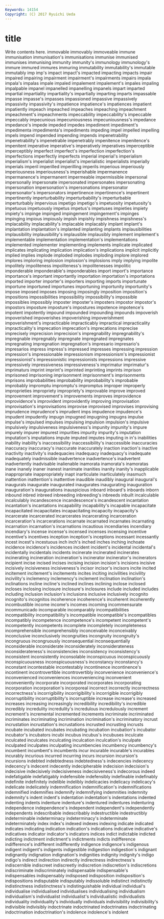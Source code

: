 ```yaml
---
Keywords: 14154 
Copyright: (C) 2017 Ryuichi Ueda
---
```


# title

Write contents here.
immovable immovably
immoveable immune immunisation immunisation's immunisations immunise immunised immunises immunising immunity
immunity's immunology immunology's immure immured immures immuring immutability immutability's immutable
immutably imp imp's impact impact's impacted impacting impacts impair impaired
impairing impairment impairment's impairments impairs impala impala's impalas impale impaled
impalement impalement's impales impaling impalpable impanel impanelled impanelling impanels impart
imparted impartial impartiality impartiality's impartially imparting imparts impassable impasse impasse's
impasses impassioned impassive impassively impassivity impassivity's impatience impatience's impatiences impatient
impatiently impeach impeached impeaches impeaching impeachment impeachment's impeachments impeccability impeccability's
impeccable impeccably impecunious impecuniousness impecuniousness's impedance impedance's impede impeded impedes
impediment impediment's impedimenta impedimenta's impediments impeding impel impelled impelling impels
impend impended impending impends impenetrability impenetrability's impenetrable impenetrably impenitence impenitence's
impenitent imperative imperative's imperatively imperatives imperceptible imperceptibly imperfect imperfect's imperfection
imperfection's imperfections imperfectly imperfects imperial imperial's imperialism imperialism's imperialist imperialist's
imperialistic imperialists imperially imperials imperil imperilled imperilling imperils imperious imperiously
imperiousness imperiousness's imperishable impermanence impermanence's impermanent impermeable impermissible impersonal impersonally
impersonate impersonated impersonates impersonating impersonation impersonation's impersonations impersonator impersonator's impersonators
impertinence impertinence's impertinent impertinently imperturbability imperturbability's imperturbable imperturbably impervious impetigo
impetigo's impetuosity impetuosity's impetuous impetuously impetus impetus's impetuses impieties impiety
impiety's impinge impinged impingement impingement's impinges impinging impious impiously impish
impishly impishness impishness's implacability implacability's implacable implacably implant implant's implantation
implantation's implanted implanting implants implausibilities implausibility implausibility's implausible implausibly implement
implement's implementable implementation implementation's implementations implemented implementer implementing implements implicate
implicated implicates implicating implication implication's implications implicit implicitly implied implies
implode imploded implodes imploding implore implored implores imploring implosion implosion's
implosions imply implying impolite impolitely impoliteness impoliteness's impolitenesses impolitic imponderable
imponderable's imponderables import import's importance importance's important importantly importation importation's
importations imported importer importer's importers importing imports importunate importune importuned
importunes importuning importunity importunity's impose imposed imposes imposing imposingly imposition
imposition's impositions impossibilities impossibility impossibility's impossible impossibles impossibly imposter imposter's
imposters impostor impostor's impostors imposture imposture's impostures impotence impotence's impotent
impotently impound impounded impounding impounds impoverish impoverished impoverishes impoverishing impoverishment
impoverishment's impracticable impracticably impractical impracticality impracticality's imprecation imprecation's imprecations imprecise
imprecisely imprecision imprecision's impregnability impregnability's impregnable impregnably impregnate impregnated impregnates
impregnating impregnation impregnation's impresario impresario's impresarios impress impress's impressed impresses
impressing impression impression's impressionable impressionism impressionism's impressionist impressionist's impressionistic impressionists
impressions impressive impressively impressiveness impressiveness's imprimatur imprimatur's imprimaturs imprint imprint's
imprinted imprinting imprints imprison imprisoned imprisoning imprisonment imprisonment's imprisonments imprisons
improbabilities improbability improbability's improbable improbably impromptu impromptu's impromptus improper improperly
improprieties impropriety impropriety's improvable improve improved improvement improvement's improvements improves
improvidence improvidence's improvident improvidently improving improvisation improvisation's improvisations improvise improvised
improvises improvising imprudence imprudence's imprudent imps impudence impudence's impudent impudently
impugn impugned impugning impugns impulse impulse's impulsed impulses impulsing impulsion
impulsion's impulsive impulsively impulsiveness impulsiveness's impunity impunity's impure impurely impurer
impurest impurities impurity impurity's imputation imputation's imputations impute imputed imputes
imputing in in's inabilities inability inability's inaccessibility inaccessibility's inaccessible inaccuracies
inaccuracy inaccuracy's inaccurate inaccurately inaction inaction's inactive inactivity inactivity's inadequacies
inadequacy inadequacy's inadequate inadequately inadmissible inadvertence inadvertence's inadvertent inadvertently inadvisable
inalienable inamorata inamorata's inamoratas inane inanely inaner inanest inanimate inanities
inanity inanity's inapplicable inappropriate inappropriately inapt inarticulate inarticulately inasmuch inattention
inattention's inattentive inaudible inaudibly inaugural inaugural's inaugurals inaugurate inaugurated inaugurates
inaugurating inauguration inauguration's inaugurations inauspicious inboard inboard's inboards inborn inbound
inbred inbreed inbreeding inbreeding's inbreeds inbuilt incalculable incalculably incandescence incandescence's
incandescent incantation incantation's incantations incapability incapability's incapable incapacitate incapacitated incapacitates
incapacitating incapacity incapacity's incarcerate incarcerated incarcerates incarcerating incarceration incarceration's incarcerations
incarnate incarnated incarnates incarnating incarnation incarnation's incarnations incautious incendiaries incendiary
incendiary's incense incense's incensed incenses incensing incentive incentive's incentives inception
inception's inceptions incessant incessantly incest incest's incestuous inch inch's inched
inches inching inchoate incidence incidence's incidences incident incident's incidental incidental's
incidentally incidentals incidents incinerate incinerated incinerates incinerating incineration incineration's incinerator
incinerator's incinerators incipient incise incised incises incising incision incision's incisions
incisive incisively incisiveness incisiveness's incisor incisor's incisors incite incited incitement
incitement's incitements incites inciting incivilities incivility incivility's inclemency inclemency's inclement
inclination inclination's inclinations incline incline's inclined inclines inclining inclose inclosed
incloses inclosing inclosure inclosure's inclosures include included includes including inclusion
inclusion's inclusions inclusive inclusively incognito incognito's incognitos incoherence incoherence's incoherent
incoherently incombustible income income's incomes incoming incommensurate incommunicado incomparable incomparably
incompatibilities incompatibility incompatibility's incompatible incompatible's incompatibles incompatibly incompetence incompetence's incompetent
incompetent's incompetently incompetents incomplete incompletely incompleteness incomprehensible incomprehensibly inconceivable inconceivably
inconclusive inconclusively incongruities incongruity incongruity's incongruous incongruously inconsequential inconsequentially inconsiderable
inconsiderate inconsiderately inconsiderateness inconsiderateness's inconsistencies inconsistency inconsistency's inconsistent inconsistently inconsolable
inconspicuous inconspicuously inconspicuousness inconspicuousness's inconstancy inconstancy's inconstant incontestable incontestably incontinence
incontinence's incontinent incontrovertible incontrovertibly inconvenience inconvenience's inconvenienced inconveniences inconveniencing inconvenient
inconveniently incorporate incorporated incorporates incorporating incorporation incorporation's incorporeal incorrect incorrectly
incorrectness incorrectness's incorrigibility incorrigibility's incorrigible incorrigibly incorruptibility incorruptibility's incorruptible increase
increase's increased increases increasing increasingly incredibility incredibility's incredible incredibly incredulity
incredulity's incredulous incredulously increment increment's incremental incremented increments incriminate incriminated
incriminates incriminating incrimination incrimination's incriminatory incrust incrustation incrustation's incrustations incrusted
incrusting incrusts incubate incubated incubates incubating incubation incubation's incubator incubator's
incubators incubi incubus incubus's incubuses inculcate inculcated inculcates inculcating inculcation
inculcation's inculpate inculpated inculpates inculpating incumbencies incumbency incumbency's incumbent incumbent's
incumbents incur incurable incurable's incurables incurably incurious incurred incurring incurs
incursion incursion's incursions indebted indebtedness indebtedness's indecencies indecency indecency's indecent
indecently indecipherable indecision indecision's indecisive indecisively indecisiveness indecisiveness's indecorous indeed
indefatigable indefatigably indefensible indefensibly indefinable indefinably indefinite indefinitely indelible indelibly
indelicacies indelicacy indelicacy's indelicate indelicately indemnification indemnification's indemnifications indemnified indemnifies
indemnify indemnifying indemnities indemnity indemnity's indent indent's indentation indentation's indentations
indented indenting indents indenture indenture's indentured indentures indenturing independence independence's
independent independent's independently independents indescribable indescribably indestructible indestructibly indeterminable indeterminacy
indeterminacy's indeterminate indeterminately index index's indexed indexes indexing indicate indicated
indicates indicating indication indication's indications indicative indicative's indicatives indicator indicator's
indicators indices indict indictable indicted indicting indictment indictment's indictments indicts
indifference indifference's indifferent indifferently indigence indigence's indigenous indigent indigent's indigents
indigestible indigestion indigestion's indignant indignantly indignation indignation's indignities indignity indignity's
indigo indigo's indirect indirection indirectly indirectness indirectness's indiscernible indiscreet indiscreetly
indiscretion indiscretion's indiscretions indiscriminate indiscriminately indispensable indispensable's indispensables indispensably indisposed
indisposition indisposition's indispositions indisputable indisputably indissoluble indistinct indistinctly indistinctness indistinctness's
indistinguishable individual individual's individualise individualised individualises individualising individualism individualism's individualist
individualist's individualistic individualists individuality individuality's individually individuals indivisibility indivisibility's indivisible
indivisibly indoctrinate indoctrinated indoctrinates indoctrinating indoctrination indoctrination's indolence indolence's indolent

